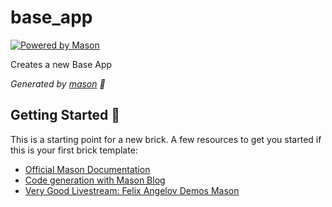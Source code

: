 # base_app

[![Powered by Mason](https://img.shields.io/endpoint?url=https%3A%2F%2Ftinyurl.com%2Fmason-badge)](https://github.com/felangel/mason)

Creates a new Base App

_Generated by [mason][1] 🧱_

## Getting Started 🚀

This is a starting point for a new brick.
A few resources to get you started if this is your first brick template:

- [Official Mason Documentation][2]
- [Code generation with Mason Blog][3]
- [Very Good Livestream: Felix Angelov Demos Mason][4]

[1]: https://github.com/felangel/mason
[2]: https://github.com/felangel/mason/tree/master/packages/mason_cli#readme
[3]: https://verygood.ventures/blog/code-generation-with-mason
[4]: https://youtu.be/G4PTjA6tpTU
